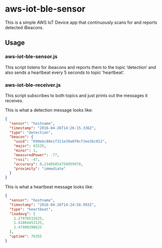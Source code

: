 # aws-iot-ble-sensor

This is a simple AWS IoT Device app that continuously scans for and reports detected iBeacons.

## Usage


### aws-iot-ble-sensor.js

This script listens for ibeacons and reports them to the topic ‘detection’ and also sends a heartbeat every 5 seconds to topic ‘heartbeat’.

### aws-iot-ble-receiver.js

This script subscribes to both topics and just prints out the messages it receives.

This is what a detection message looks like:
```json
{
  "sensor": "hostname",
  "timestamp": "2016-04-26T14:26:15.336Z",
  "type": "detection",
  "beacon": {
    "uuid": "699ebc80e1f311e39a0f0cf3ee3bc012",
    "major": 65535,
    "minor": 1,
    "measuredPower": -77,
    "rssi": -47,
    "accuracy": 0.23405054750959978,
    "proximity": "immediate"
  }
}
```

This is what a heartbeat message looks like:
```json
{
  "sensor": "hostname",
  "timestamp": "2016-04-26T14:24:58.993Z",
  "type": "heartbeat",
  "loadavg": [
    1.27978515625,
    1.41064453125,
    1.47900390625
  ],
  "uptime": 76355
}
```
